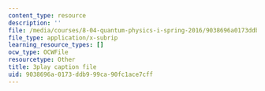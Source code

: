 ```yaml
---
content_type: resource
description: ''
file: /media/courses/8-04-quantum-physics-i-spring-2016/9038696a0173ddb999ca90fc1ace7cff_OQMczXtDnpU.srt
file_type: application/x-subrip
learning_resource_types: []
ocw_type: OCWFile
resourcetype: Other
title: 3play caption file
uid: 9038696a-0173-ddb9-99ca-90fc1ace7cff
---
```

